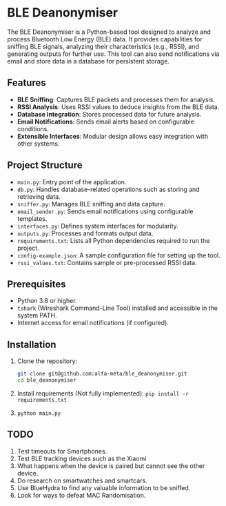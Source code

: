 # BLE Deanonymiser

The BLE Deanonymiser is a Python-based tool designed to analyze and process Bluetooth Low Energy (BLE) data. It provides capabilities for sniffing BLE signals, analyzing their characteristics (e.g., RSSI), and generating outputs for further use. This tool can also send notifications via email and store data in a database for persistent storage.

## Features

- **BLE Sniffing**: Captures BLE packets and processes them for analysis.
- **RSSI Analysis**: Uses RSSI values to deduce insights from the BLE data.
- **Database Integration**: Stores processed data for future analysis.
- **Email Notifications**: Sends email alerts based on configurable conditions.
- **Extensible Interfaces**: Modular design allows easy integration with other systems.

## Project Structure

- `main.py`: Entry point of the application.
- `db.py`: Handles database-related operations such as storing and retrieving data.
- `sniffer.py`: Manages BLE sniffing and data capture.
- `email_sender.py`: Sends email notifications using configurable templates.
- `interfaces.py`: Defines system interfaces for modularity.
- `outputs.py`: Processes and formats output data.
- `requirements.txt`: Lists all Python dependencies required to run the project.
- `config-example.json`: A sample configuration file for setting up the tool.
- `rssi_values.txt`: Contains sample or pre-processed RSSI data.

## Prerequisites

- Python 3.8 or higher.
- `tshark` (Wireshark Command-Line Tool) installed and accessible in the system PATH.
- Internet access for email notifications (if configured).

## Installation

1. Clone the repository:
   ```bash
   git clone git@github.com:alfa-meta/ble_deanonymiser.git
   cd ble_deanonymiser

2. Install requirements (Not fully implemented):
    ```pip install -r requirements.txt```

3.  ```python main.py```




## TODO
1. Test timeouts for Smartphones.
2. Test BLE tracking devices such as the Xiaomi 
3. What happens when the device is paired but cannot see the other device.
4. Do research on smartwatches and smartcars.
5. Use BlueHydra to find any valuable information to be sniffed.
6. Look for ways to defeat MAC Randomisation.